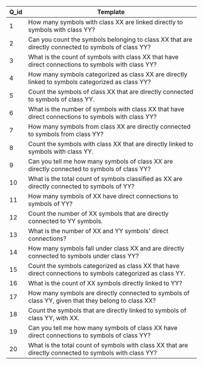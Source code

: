 | Q_id | Template                                                                                                      |
|------|---------------------------------------------------------------------------------------------------------------|
| 1    | How many symbols with class XX are linked directly to symbols with class YY?                                 |
| 2    | Can you count the symbols belonging to class XX that are directly connected to symbols of class YY?          |
| 3    | What is the count of symbols with class XX that have direct connections to symbols with class YY?            |
| 4    | How many symbols categorized as class XX are directly linked to symbols categorized as class YY?             |
| 5    | Count the symbols of class XX that are directly connected to symbols of class YY.                            |
| 6    | What is the number of symbols with class XX that have direct connections to symbols with class YY?           |
| 7    | How many symbols from class XX are directly connected to symbols from class YY?                              |
| 8    | Count the symbols with class XX that are directly linked to symbols with class YY.                           |
| 9    | Can you tell me how many symbols of class XX are directly connected to symbols of class YY?                  |
| 10   | What is the total count of symbols classified as XX are directly connected to symbols of YY?                 |
| 11   | How many symbols of XX have direct connections to symbols of YY?                                             |
| 12   | Count the number of XX symbols that are directly connected to YY symbols.                                    |
| 13   | What is the number of XX and YY symbols' direct connections?                                                 |
| 14   | How many symbols fall under class XX and are directly connected to symbols under class YY?                   |
| 15   | Count the symbols categorized as class XX that have direct connections to symbols categorized as class YY.   |
| 16   | What is the count of XX symbols directly linked to YY?                                                       |
| 17   | How many symbols are directly connected to symbols of class YY, given that they belong to class XX?          |
| 18   | Count the symbols that are directly linked to symbols of class YY, with XX.                                  |
| 19   | Can you tell me how many symbols of class XX have direct connections to symbols of class YY?                 |
| 20   | What is the total count of symbols with class XX that are directly connected to symbols with class YY?       |
